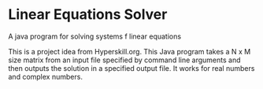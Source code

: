 # Linear Equations Solver
A java program for solving systems f linear equations

This is a project idea from Hyperskill.org.  This Java program takes a N x M size matrix from an input file specified by command line arguments and then outputs the solution in a specified output file.  It works for real numbers and complex numbers.
